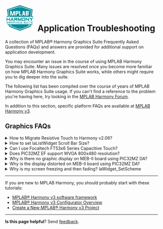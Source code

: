 # ![Microchip Technology](images/mhgs.png) Application Troubleshooting

A collection of MPLAB® Harmony Graphics Suite Frequently Asked Questions (FAQs) and answers are provided for additional support on application development.

You may encounter an issue in the course of using MPLAB Harmony Graphics Suite. Many issues are resolved once you become more familiar on how MPLAB Harmony Graphics Suite works, while others might require you to dig deeper into the suite.

The following list has been compiled over the course of years of MPLAB Harmony Graphics Suite usage. If you can't find a reference to the problem you're having here, try looking in the [MPLAB Harmony Forum](https://www.microchip.com/forums/f291.aspx).

In addition to this section, specific platform FAQs are available at [MPLAB Harmony v3](https://microchipdeveloper.com/harmony3:start).

## Graphics FAQs
<details><summary>How to Migrate Resistive Touch to Harmony v2.06? </summary>
<p>

The following link provides helpful customer dialog concerning Resistive Touch.

https://www.microchip.com/forums/m1069348.aspx

If this is not helpful, [Send Feedback](https://github.com/automaate/GFX_sandbox/issues).

</p>
</details>

<details><summary>How to set laListWidget Scroll Bar Size? </summary>
<p>

https://www.microchip.com/forums/m1097504.aspx

If this is not helpful, [Send Feedback](https://github.com/automaate/GFX_sandbox/issues).

</p>
</details>

<details><summary>Can I use Focaltech FT53x6 Series Capacitive Touch? </summary>
<p>

https://www.microchip.com/forums/m1035459.aspx

If this is not helpful, [Send Feedback](https://github.com/automaate/GFX_sandbox/issues).

</p>
</details>

<details><summary>Does PIC32MZ EF support WVGA 800x480 resolution? </summary>
<p>

https://www.microchip.com/forums/m1098138.aspx

</p>
</details>

<details><summary>Why is there no graphic display on MEB-II board using PIC32MZ DA?</summary>
<p>
It is possible the display black light is not enabled (whether the driver setting or the actual pin is not hooked up).  If that is the case, the frame buffer data may be getting to the display and just not easily visible because the backlight is off.

See: [QuickStart on Multimedia Expansion Board II with PIC32MZ DA](https://github.com/automaate/GFX_sandbox/wiki/QuickStart-on-Multimedia-Expansion-Board-II-with-PIC32MZ-DA-WQVGA) for hardware configuration and pin settings.

</p>
</details>

<details><summary>Why is the display distorted on MEB-II board using PIC32MZ DA?</summary>
<p>
Verify that SYSCLK, REFCLK5, and MPLL are set appropriately for your design. For an example of default settings, see: [QuickStart on Multimedia Expansion Board II with PIC32MZ DA](https://github.com/automaate/GFX_sandbox/wiki/QuickStart-on-Multimedia-Expansion-Board-II-with-PIC32MZ-DA-WQVGA).

If these settings are not working your your device, [Send Feedback](https://github.com/automaate/GFX_sandbox/issues).
</p>
</details>

<details><summary>Why is my screen freezing and then fading? laWidget_SetScheme</summary>
<p>

If your screen display freezes or seems to fade away it may be a result of a memory leak during screen transitions.

If trying to initiate screen change and scheme change from application code.  Every time the application requests some changes to the screen be it a screen change or scheme change, the requests get put in a draw queue for the library to process.  The draw queue uses dynamically allocated memory from the heap to perform.

Since the actual drawing of the pixels on screen takes the library some time, if the change events are fired at a high enough frequency, the draw queue backlog grows and eventually all the heap memory can be used up or become too fragmented.  This is probably what is causing the crash.

The reason laWidget_SetScheme causes this and laContext_SetActiveScreen does not is because laWidget_SetScheme asks the library to apply draw change to the widget and all of its child widget, which can be a large queue while SetActiveScheme is a single item.

There are two ways to solve this:

1) Use the best practice of using laContext_IsDrawing in DISPLAY_Tasks to safe guard every SetActiveScreen and SetScheme calls.  This way the application is not overwhelming the graphics library.

2) Increase the heap size to mitigate against crash from over usage and memory fragmentation.

If this is not helpful, [Send Feedback](https://github.com/automaate/GFX_sandbox/issues).

</p>
</details>

***

If you are new to MPLAB Harmony, you should probably start with these tutorials:

* [MPLAB® Harmony v3 software framework](https://microchipdeveloper.com/harmony3:start) 
* [MPLAB® Harmony v3 Configurator Overview](https://microchipdeveloper.com/harmony3:mhc-overview)
* [Create a New MPLAB® Harmony v3 Project](https://microchipdeveloper.com/harmony3:new-proj)

***

**Is this page helpful**? Send [feedback](https://github.com/automaate/GFX_sandbox/issues).